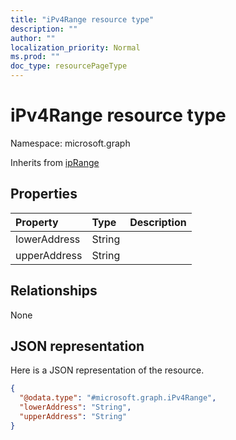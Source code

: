 ```yaml
---
title: "iPv4Range resource type"
description: ""
author: ""
localization_priority: Normal
ms.prod: ""
doc_type: resourcePageType
---
```


# iPv4Range resource type


Namespace: microsoft.graph




Inherits from [ipRange](../resources/iprange.md)

## Properties
|Property|Type|Description|
|:---|:---|:---|
|lowerAddress|String||
|upperAddress|String||

## Relationships
None

## JSON representation
Here is a JSON representation of the resource.
<!-- {
  "blockType": "resource",
  "@odata.type": "microsoft.graph.iPv4Range"
}
-->
``` json
{
  "@odata.type": "#microsoft.graph.iPv4Range",
  "lowerAddress": "String",
  "upperAddress": "String"
}
```

